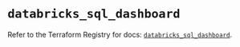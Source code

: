 # `databricks_sql_dashboard`

Refer to the Terraform Registry for docs: [`databricks_sql_dashboard`](https://registry.terraform.io/providers/databricks/databricks/1.75.0/docs/resources/sql_dashboard).
